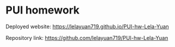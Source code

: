 # PUI homework

Deployed website: https://lelayuan719.github.io/PUI-hw-Lela-Yuan

Repository link: https://github.com/lelayuan719/PUI-hw-Lela-Yuan
